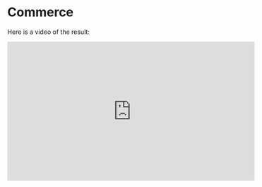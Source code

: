 # Commerce

Here is a video of the result:
<iframe width="560" height="315" src="https://www.youtube.com/embed/h94ieKuwSJk?si=wU2dxe5fORBPaEwM" title="YouTube video player" frameborder="0" allow="accelerometer; autoplay; clipboard-write; encrypted-media; gyroscope; picture-in-picture; web-share" allowfullscreen></iframe>
